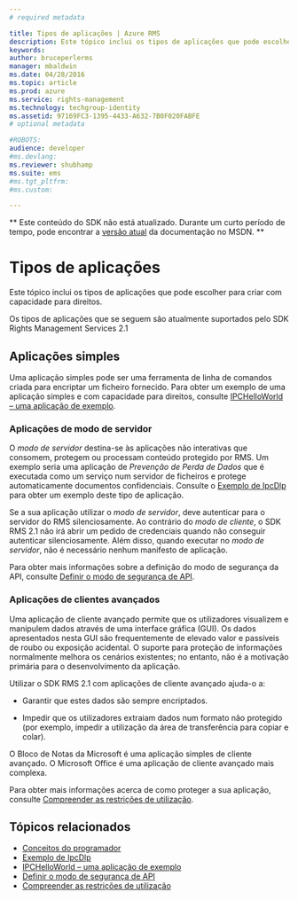 ```yaml
---
# required metadata

title: Tipos de aplicações | Azure RMS
description: Este tópico inclui os tipos de aplicações que pode escolher para criar com capacidade para direitos.
keywords:
author: bruceperlerms
manager: mbaldwin
ms.date: 04/28/2016
ms.topic: article
ms.prod: azure
ms.service: rights-management
ms.technology: techgroup-identity
ms.assetid: 97169FC3-1395-4433-A632-7B0F020FABFE
# optional metadata

#ROBOTS:
audience: developer
#ms.devlang:
ms.reviewer: shubhamp
ms.suite: ems
#ms.tgt_pltfrm:
#ms.custom:

---
```

** Este conteúdo do SDK não está atualizado. Durante um curto período de tempo, pode encontrar a [versão atual](https://msdn.microsoft.com/library/windows/desktop/hh535290(v=vs.85).aspx) da documentação no MSDN. **
# Tipos de aplicações


Este tópico inclui os tipos de aplicações que pode escolher para criar com capacidade para direitos.

Os tipos de aplicações que se seguem são atualmente suportados pelo SDK Rights Management Services 2.1

## Aplicações simples

Uma aplicação simples pode ser uma ferramenta de linha de comandos criada para encriptar um ficheiro fornecido. Para obter um exemplo de uma aplicação simples e com capacidade para direitos, consulte [IPCHelloWorld – uma aplicação de exemplo](how-to-build-your-first-application.md).

### Aplicações de modo de servidor


O *modo de servidor* destina-se às aplicações não interativas que consomem, protegem ou processam conteúdo protegido por RMS. Um exemplo seria uma aplicação de *Prevenção de Perda de Dados* que é executada como um serviço num servidor de ficheiros e protege automaticamente documentos confidenciais. Consulte o [Exemplo de IpcDlp](https://Code.MSDN.Microsoft.Com/IpcDlp-Sample-Application-d30bb99d) para obter um exemplo deste tipo de aplicação.

Se a sua aplicação utilizar o *modo de servidor*, deve autenticar para o servidor do RMS silenciosamente. Ao contrário do *modo de cliente*, o SDK RMS 2.1 não irá abrir um pedido de credenciais quando não conseguir autenticar silenciosamente. Além disso, quando executar no *modo de servidor*, não é necessário nenhum manifesto de aplicação.

Para obter mais informações sobre a definição do modo de segurança da API, consulte [Definir o modo de segurança de API](setting-the-api-security-mode-api-mode.md).

### Aplicações de clientes avançados

Uma aplicação de cliente avançado permite que os utilizadores visualizem e manipulem dados através de uma interface gráfica (GUI). Os dados apresentados nesta GUI são frequentemente de elevado valor e passíveis de roubo ou exposição acidental. O suporte para proteção de informações normalmente melhora os cenários existentes; no entanto, não é a motivação primária para o desenvolvimento da aplicação.

Utilizar o SDK RMS 2.1 com aplicações de cliente avançado ajuda-o a:

-   Garantir que estes dados são sempre encriptados.

-   Impedir que os utilizadores extraiam dados num formato não protegido (por exemplo, impedir a utilização da área de transferência para copiar e colar).

O Bloco de Notas da Microsoft é uma aplicação simples de cliente avançado. O Microsoft Office é uma aplicação de cliente avançado mais complexa.

Para obter mais informações acerca de como proteger a sua aplicação, consulte [Compreender as restrições de utilização](understanding-usage-restrictions.md).

## Tópicos relacionados

* [Conceitos do programador](ad-rms-concepts-nav.md)
* [Exemplo de IpcDlp](https://Code.MSDN.Microsoft.Com/IpcDlp-Sample-Application-d30bb99d)
* [IPCHelloWorld – uma aplicação de exemplo](how-to-build-your-first-application.md)
* [Definir o modo de segurança de API](setting-the-api-security-mode-api-mode.md)
* [Compreender as restrições de utilização](understanding-usage-restrictions.md)
 

 





<!--HONumber=Jun16_HO1-->


